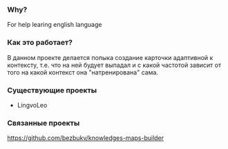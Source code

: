 ### Why? 
For help learing english language

### Как это работает?

В данном проекте делается попыка создание карточки адаптивной к контексту, т.е. что на ней будует выпадал и с какой частотой зависит от того на какой контекст она "натренирована" сама. 

### Существующие проекты
- LingvoLeo

### Связанные проекты
https://github.com/bezbukv/knowledges-maps-builder


